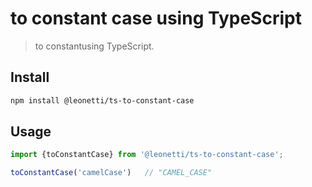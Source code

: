 # to constant case using TypeScript 

> to constantusing TypeScript. 

## Install

```sh
npm install @leonetti/ts-to-constant-case
```

## Usage

```js
import {toConstantCase} from '@leonetti/ts-to-constant-case';

toConstantCase('camelCase')   // "CAMEL_CASE"

```
